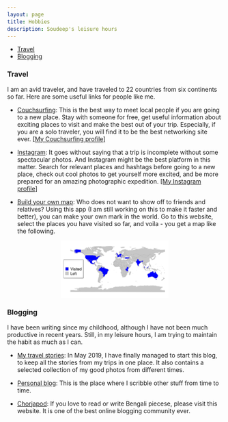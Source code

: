```yaml
---
layout: page
title: Hobbies
description: Soudeep's leisure hours
---
```


<div class="navbar">
    <div class="navbar-inner">
        <ul class="nav">
            <li><a href="#travel">Travel</a></li>
            <li><a href="#blog">Blogging</a></li>
        </ul>
    </div>
</div>

### <a name="travel"></a>Travel

I am an avid traveler, and have traveled to 22 countries from six continents so far. Here are some useful links for people like me.

* [Couchsurfing](https://coucusurfing.com/): This is the best way to meet local people if you are going to a new place. Stay with someone for free, get useful information about exciting places to visit and make the best out of your trip. Especially, if you are a solo traveler, you will find it to be the best networking site ever. [[My Couchsurfing profile]](https://www.couchsurfing.com/people/soudeep-deb)

* [Instagram](http://instagram.com): It goes without saying that a trip is incomplete without some spectacular photos. And Instagram might be the best platform in this matter. Search for relevant places and hashtags before going to a new place, check out cool photos to get yourself more excited, and be more prepared for an amazing photographic expedition. [[My Instagram profile]](https://www.instagram.com/soudeepd/)

* [Build your own map](https://soudeep.shinyapps.io/World-Scratch-Map/): Who does not want to show off to friends and relatives? Using this app (I am still working on this to make it faster and better), you can make your own mark in the world. Go to this website, select the places you have visited so far, and voila - you get a map like the following. 

<img src="my_scratch_map.jpg" title="my scratch map" alt="my scratch map" width="50%" style="display: block; margin: auto;" />

### <a name="blog"></a>Blogging

I have been writing since my childhood, although I have not been much productive in recent years. Still, in my leisure hours, I am trying to maintain the habit as much as I can.

* [My travel stories](https://songsofroad.com/): In May 2019, I have finally managed to start this blog, to keep all the stories from my trips in one place. It also contains a selected collection of my good photos from different times.

* [Personal blog](http://soudeepd.blogspot.com): This is the place where I scribble other stuff from time to time.

* [Chorjapod](http://chorjapod.com/author/pagladashu/): If you love to read or write Bengali piecese, please visit this website. It is one of the best online blogging community ever.
